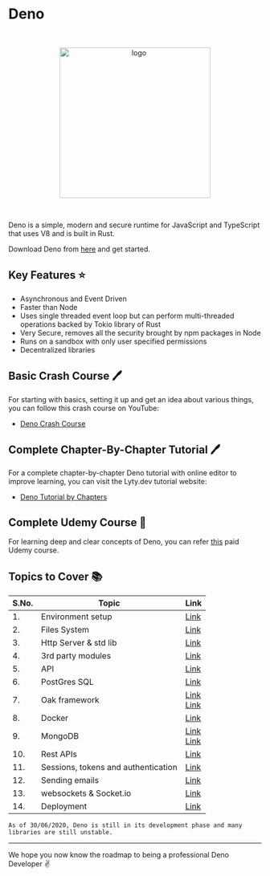 # Deno

<br>
<p align="center"><img src="https://denolib.github.io/high-res-deno-logo/deno_hr_circle.png" alt="logo" width="300"/></a>
</p>
<br>

Deno is a simple, modern and secure runtime for JavaScript and TypeScript that uses V8 and is built in Rust.

Download Deno from [here](https://deno.land) and get started.

## Key Features :star:

* Asynchronous and Event Driven
* Faster than Node
* Uses single threaded event loop but can perform multi-threaded operations backed by Tokio library of Rust
* Very Secure, removes all the security brought by npm packages in Node
* Runs on a sandbox with only user specified permissions
* Decentralized libraries


## Basic Crash Course :pen:

For starting with basics, setting it up and get an idea about various things, you can follow this crash course on YouTube:

* [Deno Crash Course](https://www.youtube.com/watch?v=NHHhiqwcfRM)

## Complete Chapter-By-Chapter Tutorial :pen:

For a complete chapter-by-chapter Deno tutorial with online editor to improve learning, you can visit the Lyty.dev tutorial website:

* [Deno Tutorial by Chapters](https://lyty.dev/deno/deno-tutorial.html)

## Complete Udemy Course :book:

For learning deep and clear concepts of Deno, you can refer [this](https://www.udemy.com/course/deno-the-complete-guide-zero-to-mastery) paid Udemy course.



## Topics to Cover :books:

|S.No.|Topic|Link|
|----|-----|----|
|1.|Environment setup|[Link](https://www.youtube.com/watch?v=2iLeRzHvc10&t)|
|2.|Files System|[Link](https://www.youtube.com/watch?v=CpC5MTKAuwI)|
|3.|Http Server & std lib|[Link](https://www.youtube.com/watch?v=5_uf9cbtIyE)| 
|4.|3rd party modules|[Link](https://www.youtube.com/watch?v=yv1Nl9N5ur4)|
|5.|API|[Link](https://www.youtube.com/watch?v=XJ9PUWJYQp0&t=4s)|
|6.|PostGres SQL|[Link](https://www.youtube.com/watch?v=KuaI6mphFNc)|
|7.|Oak framework|[Link](https://github.com/oakserver/oak) <br> [Link](https://www.youtube.com/watch?v=BAu7fnCbxAs)|
|8.|Docker|[Link](https://www.youtube.com/watch?v=4EfnECkCx8E)|
|9.|MongoDB|[Link](https://www.youtube.com/watch?v=TMPBEkfIPWk) <br> [Link](https://deno.land/x/mongo)|
|10.|Rest APIs|[Link](https://www.youtube.com/watch?v=TMPBEkfIPWk)|
|11.|Sessions, tokens and authentication|[Link](https://www.youtube.com/watch?v=2Skms0gkUXk&t=1556s)|
|12.|Sending emails|[Link](https://github.com/manyuanrong/deno-smtp)|
|13.|websockets & Socket.io|[Link](https://www.youtube.com/watch?v=Cb8zho9HDbk)|
|14.|Deployment|[Link](https://devcenter.heroku.com/categories/reference)|


```
As of 30/06/2020, Deno is still in its development phase and many libraries are still unstable.
```

<hr>

We hope you now know the roadmap to being a professional Deno Developer :v:
